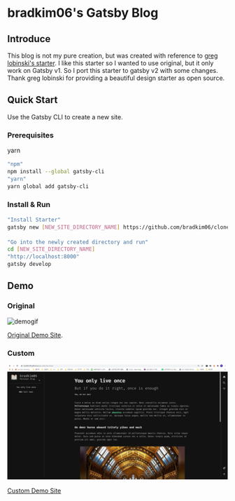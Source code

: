 # bradkim06's Gatsby Blog

## Introduce

This blog is not my pure creation, but was created with reference to <a href="https://github.com/greglobinski/gatsby-starter-personal-blog"> greg lobinski's starter</a>. I like this starter so I wanted to use original, but it only work on Gatsby v1. So I port this starter to gatsby v2 with some changes. Thank greg lobinski for providing a beautiful design starter as open source.

## Quick Start

Use the Gatsby CLI to create a new site.

### Prerequisites

yarn

```bash
"npm"
npm install --global gatsby-cli
"yarn"
yarn global add gatsby-cli
```

### Install & Run

```bash
"Install Starter"
gatsby new [NEW_SITE_DIRECTORY_NAME] https://github.com/bradkim06/clone_greg_blog

"Go into the newly created directory and run"
cd [NEW_SITE_DIRECTORY_NAME]
"http://localhost:8000"
gatsby develop
```

## Demo

### Original

![demogif](./static/gatsby-starter-personal-blog.gif)

[Original Demo Site](https://gatsby-starter-personal-blog.greglobinski.com/).

### Custom

![demoImg](./static/demo-img.png)

[Custom Demo Site](https://bradkim06.github.io/)
